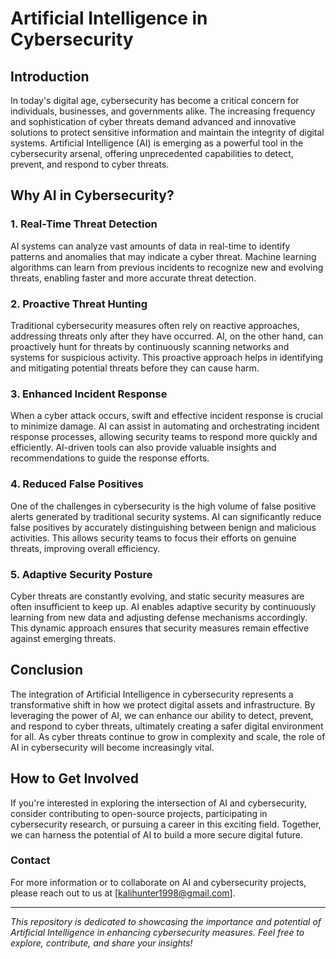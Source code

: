 # Artificial Intelligence in Cybersecurity

## Introduction
In today's digital age, cybersecurity has become a critical concern for individuals, businesses, and governments alike. The increasing frequency and sophistication of cyber threats demand advanced and innovative solutions to protect sensitive information and maintain the integrity of digital systems. Artificial Intelligence (AI) is emerging as a powerful tool in the cybersecurity arsenal, offering unprecedented capabilities to detect, prevent, and respond to cyber threats.

## Why AI in Cybersecurity?

### 1. Real-Time Threat Detection
AI systems can analyze vast amounts of data in real-time to identify patterns and anomalies that may indicate a cyber threat. Machine learning algorithms can learn from previous incidents to recognize new and evolving threats, enabling faster and more accurate threat detection.

### 2. Proactive Threat Hunting
Traditional cybersecurity measures often rely on reactive approaches, addressing threats only after they have occurred. AI, on the other hand, can proactively hunt for threats by continuously scanning networks and systems for suspicious activity. This proactive approach helps in identifying and mitigating potential threats before they can cause harm.

### 3. Enhanced Incident Response
When a cyber attack occurs, swift and effective incident response is crucial to minimize damage. AI can assist in automating and orchestrating incident response processes, allowing security teams to respond more quickly and efficiently. AI-driven tools can also provide valuable insights and recommendations to guide the response efforts.

### 4. Reduced False Positives
One of the challenges in cybersecurity is the high volume of false positive alerts generated by traditional security systems. AI can significantly reduce false positives by accurately distinguishing between benign and malicious activities. This allows security teams to focus their efforts on genuine threats, improving overall efficiency.

### 5. Adaptive Security Posture
Cyber threats are constantly evolving, and static security measures are often insufficient to keep up. AI enables adaptive security by continuously learning from new data and adjusting defense mechanisms accordingly. This dynamic approach ensures that security measures remain effective against emerging threats.

## Conclusion
The integration of Artificial Intelligence in cybersecurity represents a transformative shift in how we protect digital assets and infrastructure. By leveraging the power of AI, we can enhance our ability to detect, prevent, and respond to cyber threats, ultimately creating a safer digital environment for all. As cyber threats continue to grow in complexity and scale, the role of AI in cybersecurity will become increasingly vital.

## How to Get Involved
If you're interested in exploring the intersection of AI and cybersecurity, consider contributing to open-source projects, participating in cybersecurity research, or pursuing a career in this exciting field. Together, we can harness the potential of AI to build a more secure digital future.

### Contact
For more information or to collaborate on AI and cybersecurity projects, please reach out to us at [kalihunter1998@gmail.com].

---

*This repository is dedicated to showcasing the importance and potential of Artificial Intelligence in enhancing cybersecurity measures. Feel free to explore, contribute, and share your insights!*
